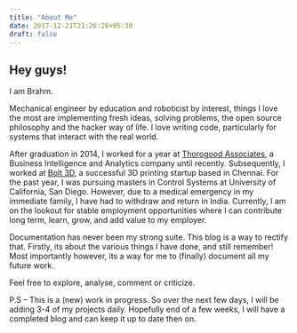 ```yaml
---
title: "About Me"
date: 2017-12-21T21:26:28+05:30
draft: false
---
```

## Hey guys!

I am Brahm.

Mechanical engineer by education and roboticist by interest, things I love the most are implementing fresh ideas, solving problems, the open source philosophy and the hacker way of life. I love writing code, particularly for systems that interact with the real world.

After graduation in 2014, I worked for a year at [Thorogood Associates](https://www.thorogood.com "Head over to thorogood.com"), a Business Intelligence and Analytics company until recently. Subsequently, I worked at [Bolt 3D](http://www.bolt3dprinters.com "Head over to bolt3dprinters.com"), a successful 3D printing startup based in Chennai. For the past year, I was pursuing masters in Control Systems at University of California, San Diego. However, due to a medical emergency in my immediate family, I have had to withdraw and return in India. Currently, I am on the lookout for stable employment opportunities where I can contribute long term, learn, grow, and add value to my employer.

Documentation has never been my strong suite. This blog is a way to rectify that. Firstly, its about the various things I have done, and still remember! Most importantly however, its a way for me to (finally) document all my future work.

Feel free to explore, analyse, comment or criticize.

P.S – This is a (new) work in progress. So over the next few days, I will be adding 3-4 of my projects daily. Hopefully end of a few weeks, I will have a completed blog and can keep it up to date then on.
